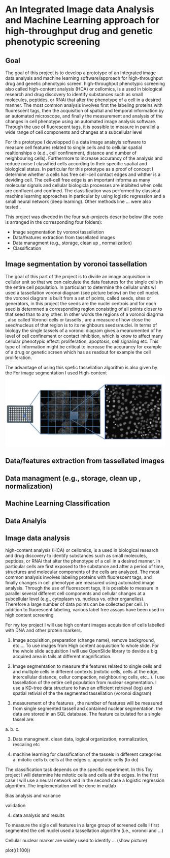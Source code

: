 # An Integrated Image data Analysis and Machine Learning approach for high-throughput drug and genetic phenotypic screening

## Goal
The goal of this project is to develop  a prototype of an  Integrated image data analysis and machine learning  software/approach for high-throughput drug and genetic phenotypic screen. high-throughput phenotypic screening also called  high-content analysis (HCA) or cellomics, is a used in biological research and drug discovery to identify substances such as small molecules, peptides, or RNAi that alter the phenotype of a cell in a desired manner. The most common analysis involves first the labeling proteins with fluorescent tags, then  the acquisition of spatial and temporal  information by an automated microscope, and finally the measurement and analysis of the changes in cell phenotype   using an automated image analysis software. Through the use of fluorescent tags, it is possible to measure in parallel a wide range of cell components and  changes at a subcellular level 

For this prototype I  developped i) a  data image analsyis software to measure cell features related to  single cells and to cellular spatial realtionships o (e.d., cell confinement, distance and number of neighbouring cells). Furthermore to increase accurancy of the analysis and reduce noise I classified cells according to their specific spatial and biological status. In particular for this prototype as a proof of concept I determine whether a cells has free cell-cell contact edges and whther is a deviding cell. The cell-cell free edge is an important informa as many molecular signals and cellular biologicla processes are inbibited when cells are confluent and confined. The classification was performed by classical machine learning approaches in particular by using logistic regression and a small neural network (deep learning). Other methods line ... were also tested .

This project was diveded in the four sub-projects describe below (the code is arranged in the corresponding four folders): 

- Image segmentation by voronoi tasselletion  
- Data/features extraction from  tassellated images
- Data managment (e.g., storage, clean up , normalization)
- Classification 


## Image segmentation by voronoi tassellation

The goal of this part of the project is to divide an image acquisition in cellular unit so that we can calculate the data features for the single cells in the entire cell population. In particularr to determine the cellular units wI used a tassellation voronoi diagram (see picture below) on the cell nuclei.  the voronoi diagram is built from a set of points, called seeds, sites or generators, in this project the seeds are the nuclei centrois and for each seed is determned  a corresponding region consisting of all points closer to that seed than to any other. In other words the  regions of a voronoi diagrma , also called Voronoi cells or tassells , are a measure of how close the seed/nucleus of that region is to its neighbours seeds/nuclei. In terms of biology the single tassels of a voronoi diagram gives a mearumented of he level of cell confinement or contact inhibition, which is know to affect many cellular phenotypic effect: proliferation, apoptosis, cell signaling etc. This type of information might be critical to increase the accurancy for example of a drug or genetic screen which has as readout for example the cell proliferation. 


The advantage of using this spefic tassellation algorithm is also given by the 
For image segmentation I used High-content  
![Screenshot](IMG/HCI_example2.png)

## Data/features extraction from  tassellated images

## Data managment (e.g., storage, clean up , normalization)

## Machine Learning Classification

## Data Analyis


## Image data analysis

high-content analysis (HCA) or cellomics, is a used in biological research and drug discovery to identify substances such as small molecules, peptides, or RNAi that alter the phenotype of a cell in a desired manner. In particular cells are first exposed to  the substance  and after a period of time, structures and molecular components of the cells are analyzed. The most common analysis involves labeling proteins with fluorescent tags, and finally changes in cell phenotype are measured using automated image analysis. Through the use of fluorescent tags, it is possible to measure in parallel several different cell components and cellular changes at a subcellular level (e.g., cytoplasm vs. nucleus vs. other organelles). Therefore a large number of data points can be collected per cell. In addition to fluorescent labeling, various label free assays have been used in high content screening


For my toy project I will use high content images acquisition of cells labelled with DNA and other protein markers.  
1. Image acquisition, preparation (change name), remove background, etc.... To use images from High content acquisition fo whole slide.
   For the whole slide acquisition I will use OpenSlide library to devide a big acquired area in tails at different magnification.
   


2. Image segmentation to measure the features related to single cells and and multiple cells in different contexts (mitotic cells, cells at the edge, intercellular distance, cellur compaction, neighbouring cells, etc...). I use tassellation of the entire cell population from nuclear segmentation. I use a KD-tree data structure to have an efficient retrieval (log) and spatial retivial of the  the segmented tassellation (voronoi diagram)  

3. measurement of the features , the number of features will be measured from single segmented tassell and contained nuclear segmentation. the data are stored in an SQL database. The feature calculated for a single tassel are:

a. 
b.
c. 


3. Data managment.  clean data, logical organization,  normalization, rescaling  etc

4. machine learning for classification of the tassels in different categories
a. mitotic cells 
b. cells at the edges
c. apoptotic cells  (to do)

The classification task depends on the specific experiment. In this Toy project I will determine hte mitotic cells and cells at the edges. In the first case I will use a neural network and in the second case a logistic regression algorithm. 
The implementation will be done in matlab 

Bias analysis and variance 

validation

4. data analysis and results







To measure the sigle cell features in a large group of screened cells I first segmented the cell nuclei used a tassellation algorithm (i.e., voronoi and ...)

Cellular nuclear marker are widely used to identify ... (show picture)







plot((1:100))
